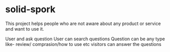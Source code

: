 # solid-spork
This project helps people who are not aware about any product or service and want to use it.

User and ask question
User can search questions
Question can be any type like- review/ comprasion/how to use etc
visitors can answer the questions
